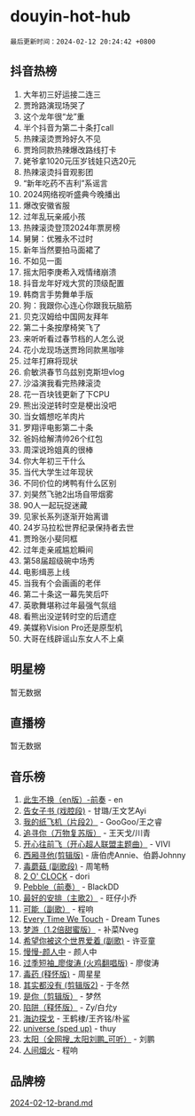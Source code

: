 # douyin-hot-hub

`最后更新时间：2024-02-12 20:24:42 +0800`

## 抖音热榜

1. 大年初三好运接二连三
1. 贾玲路演现场哭了
1. 这个龙年很“龙”重
1. 半个抖音为第二十条打call
1. 热辣滚烫贾玲好久不见
1. 贾玲同款热辣爆改路线打卡
1. 姥爷拿1020元压岁钱娃只选20元
1. 热辣滚烫抖音观影团
1. “新年吃药不吉利”系谣言
1. 2024网络视听盛典今晚播出
1. 爆改安徽省服
1. 过年乱玩亲戚小孩
1. 热辣滚烫登顶2024年票房榜
1. 舅舅：优雅永不过时
1. 新年当然要拍马面裙了
1. 不如见一面
1. 摇太阳李庚希入戏情绪崩溃
1. 抖音龙年好戏大赏的顶级配置
1. 韩商言手势舞单手版
1. 狗：我跟你心连心你跟我玩脑筋
1. 贝克汉姆给中国网友拜年
1. 第二十条按摩椅笑飞了
1. 来听听看过春节档的人怎么说
1. 花小龙现场送贾玲同款黑咖啡
1. 过年打麻将现状
1. 俞敏洪春节乌兹别克斯坦vlog
1. 沙溢演我看完热辣滚烫
1. 花一百块钱更新了下CPU
1. 熊出没逆转时空是梗出没吧
1. 当女婿想吃羊肉片
1. 罗翔评电影第二十条
1. 爸妈给解清帅26个红包
1. 周深说玲姐真的很棒
1. 你大年初三干什么
1. 当代大学生过年现状
1. 不同价位的烤鸭有什么区别
1. 刘昊然飞驰2出场自带烟雾
1. 90人一起玩捉迷藏
1. 见家长系列逐渐开始离谱
1. 24岁马拉松世界纪录保持者去世
1. 贾玲张小斐同框
1. 过年走亲戚尴尬瞬间
1. 第58届超级碗中场秀
1. 电影缉恶上线
1. 当我有个会画画的老伴
1. 第二十条这一幕先笑后吓
1. 英歌舞堪称过年最强气氛组
1. 看熊出没逆转时空的后遗症
1. 美媒称Vision Pro还是原型机
1. 大哥在线辟谣山东女人不上桌

## 明星榜

暂无数据

## 直播榜

暂无数据

## 音乐榜

1. [此生不换（en版）-前奏](https://sf6-cdn-tos.douyinstatic.com/obj/tos-cn-ve-2774/oMDvUGwhKrKYDEqXiMYEwxZqBWIJFA92CiLAO) - en
1. [告女子书 (戏腔段)](https://sf3-cdn-tos.douyinstatic.com/obj/tos-cn-ve-2774/osCCzFxWgstBDi92ZfBB4ht7gQENBmQMAl0eI6) - 甘璐/王文艺Ayi
1. [我的纸飞机（片段2）](https://sf5-hl-cdn-tos.douyinstatic.com/obj/tos-cn-ve-2774/oM2ZrKcg2CD5AeRB2gkeXOFB1IxAGJdZPazYHf) - GooGoo/王之睿
1. [追寻你（万物复苏版）](https://sf5-hl-cdn-tos.douyinstatic.com/obj/tos-cn-ve-2774/oYeAZJsbjIDit9APmBg8u6uDUQnHmoCf3gbo74) - 王天戈/川青
1. [开心往前飞（开心超人联盟主题曲）](https://sf5-hl-cdn-tos.douyinstatic.com/obj/tos-cn-ve-2774/9d8fb7c82cf1421fb93a9fe925275e0a) - VIVI
1. [西厢寻他(剪辑版)](https://sf6-cdn-tos.douyinstatic.com/obj/tos-cn-ve-2774/oUsAVfAQKlRNxEv5qxvIB8o5qmIWUcXbzJKJhw) - 唐伯虎Annie、伯爵Johnny
1. [毒蘑菇 (副歌段)](https://sf5-hl-cdn-tos.douyinstatic.com/obj/tos-cn-ve-2774/ocDEUsfdLjxnlFXtfogBCiQCEqYB7QZgZ8VViM) - 周笔畅
1. [2 O' CLOCK](https://sf6-cdn-tos.douyinstatic.com/obj/tos-cn-ve-2774/oIUBICeqlYQHTigCBOnCMlwBZJkgiBjt1oDfbg) - dori
1. [Pebble（前奏）](https://sf6-cdn-tos.douyinstatic.com/obj/tos-cn-ve-2774/5e6913036e674b34b92df6abd1361f00) - BlackDD
1. [最好的安排（主歌2）](https://sf5-hl-cdn-tos.douyinstatic.com/obj/tos-cn-ve-2774/oMMZX1DuHpMwgoDztBmZswgQnbCeeANZxBHkFY) - 旺仔小乔
1. [可能（副歌）](https://sf3-cdn-tos.douyinstatic.com/obj/tos-cn-ve-2774/cde1731888894259b333569393c2fb51) - 程响
1. [Every Time We Touch](https://sf5-hl-cdn-tos.douyinstatic.com/obj/tos-cn-ve-2774/ogN6lUKQeBBfEVhIOMikG1CcJjugxk1tztZyhP) - Dream Tunes
1. [梦游（1.2倍甜蜜版）](https://sf5-hl-cdn-tos.douyinstatic.com/obj/tos-cn-ve-2774/o4gyAUm8hwufoEABmwVIiQtHsFuGzAEEWtNMzo) - 补菜Nveg
1. [希望你被这个世界爱着 (副歌)](https://sf5-hl-cdn-tos.douyinstatic.com/obj/tos-cn-ve-2774/oUHCmWQfZlE3QQBKBeD8rCFLpJzPgCpImhsxMt) - 许亚童
1. [慢慢-颜人中](https://sf5-hl-cdn-tos.douyinstatic.com/obj/tos-cn-ve-2774/ocjHNfBXdBxQNC8ZGAeoLMFTUgtBg8bkExunDC) - 颜人中
1. [过季短袖_廖俊涛 (火鸡翻唱版)](https://sf5-hl-cdn-tos.douyinstatic.com/obj/tos-cn-ve-2774/ogQVJl0tRBKxQgZji7YClFEBrVDeHpPTWfCZbQ) - 廖俊涛
1. [毒药 (释怀版)](https://sf5-hl-cdn-tos.douyinstatic.com/obj/tos-cn-ve-2774/oYILMEAzspdZBIzy4frJNB8ZHPHWAhiwowd4Ad) - 周星星
1. [其实都没有 (剪辑版2)](https://sf5-hl-cdn-tos.douyinstatic.com/obj/tos-cn-ve-2774/oEBNQenHZtBhxYjGgUDQk0BCHTigQafgFlbQ7k) - 于冬然
1. [是你（剪辑版）](https://sf5-hl-cdn-tos.douyinstatic.com/obj/tos-cn-ve-2774/46019dae783c4c969944217fe1cfafc4) - 梦然
1. [陷阱（释怀版）](https://sf5-hl-cdn-tos.douyinstatic.com/obj/tos-cn-ve-2774/oE8C21LeZrzKLDFfQYgMzx4GAIHageG5IzayY7) - Zy/白允y
1. [海边探戈](https://sf5-hl-cdn-tos.douyinstatic.com/obj/tos-cn-ve-2774/os9gE0VQCGqt6VQkZDyBBYvfSDY0QFe3vVmubn) - 王鹤棣/王齐铭/朴鲨
1. [universe (sped up)](https://sf3-cdn-tos.douyinstatic.com/obj/tos-cn-ve-2774/oIQnurQLDCsdYeegkM4CKuVb23MZBXtX6QB8bv) - thuy
1. [太阳（全网搜_太阳刘鹏_可听）](https://sf3-cdn-tos.douyinstatic.com/obj/tos-cn-ve-2774/ogWbyIQnlBFImVbeDocRdCIYtBHlbJXgfZMvgz) - 刘鹏
1. [人间烟火](https://sf5-hl-cdn-tos.douyinstatic.com/obj/tos-cn-ve-2774/947983139f35446684610238bba8e7a9) - 程响

## 品牌榜

[2024-02-12-brand.md](2024-02-12-brand.md)
